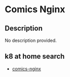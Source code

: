 # Comics Nginx

## Description

No description provided.

## k8 at home search

- [comics-nginx](https://nanne.dev/k8s-at-home-search/#/comics-nginx)
